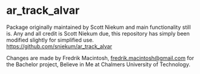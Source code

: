 # ar_track_alvar


Package originally maintained by Scott Niekum and main functionality still is.
Any and all credit is Scott Niekum due, this repository has simply been modified slightly for simplified use.
https://github.com/sniekum/ar_track_alvar

Changes are made by Fredrik Macintosh, fredrik.macintosh@gmail.com for the Bachelor project, Believe in Me at Chalmers University of Technology.


